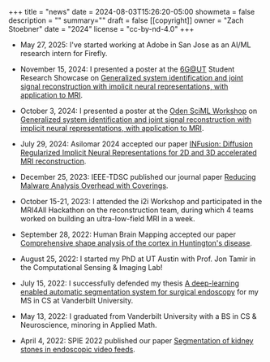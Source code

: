 +++
title = "news"
date = 2024-08-03T15:26:20-05:00
showmeta = false
description = ""
summary=""
draft = false
[[copyright]]
  owner = "Zach Stoebner"
  date = "2024"
  license = "cc-by-nd-4.0"
+++

<!-- ## Upcoming:  


## Past:   -->

- May 27, 2025: I've started working at Adobe in San Jose as an AI/ML research intern for Firefly.  

- November 15, 2024: I presented a poster at the [6G@UT](https://wncg.org) Student Research Showcase on [Generalized system identification and joint signal reconstruction with implicit neural representations, with application to MRI](/doc/ZachStoebner_sysidINR_poster.pdf).

- October 3, 2024: I presented a poster at the [Oden SciML Workshop](https://sites.utexas.edu/scimlworkshop/) on [Generalized system identification and joint signal reconstruction with implicit neural representations, with application to MRI](/doc/ZachStoebner_sysidINR_poster.pdf).

- July 29, 2024: Asilomar 2024 accepted our paper [INFusion: Diffusion Regularized Implicit Neural Representations for 2D and 3D accelerated MRI reconstruction](https://arxiv.org/pdf/2406.13895).  

- December 25, 2023: IEEE-TDSC published our journal paper [Reducing Malware Analysis Overhead with Coverings](https://ieeexplore.ieee.org/abstract/document/10373111).  

- October 15-21, 2023: I attended the i2i Workshop and participated in the MRI4All Hackathon on the reconstruction team, during which 4 teams worked on building an ultra-low-field MRI in a week.  

- September 28, 2022: Human Brain Mapping accepted our paper [Comprehensive shape analysis of the cortex in Huntington's disease](https://onlinelibrary.wiley.com/doi/pdfdirect/10.1002/hbm.26125).  

- August 25, 2022: I started my PhD at UT Austin with Prof. Jon Tamir in the Computational Sensing & Imaging Lab!

- July 15, 2022: I successfully defended my thesis [A deep-learning enabled automatic segmentation system for surgical endoscopy](https://www.proquest.com/openview/ab7683e644b5270f828f3d6f91a6b569/1?pq-origsite=gscholar&cbl=18750&diss=y) for my MS in CS at Vanderbilt University.  

- May 13, 2022: I graduated from Vanderbilt University with a BS in CS & Neuroscience, minoring in Applied Math.

- April 4, 2022: SPIE 2022 published our paper [Segmentation of kidney stones in endoscopic video feeds](https://arxiv.org/pdf/2204.14175).  

<!--more-->